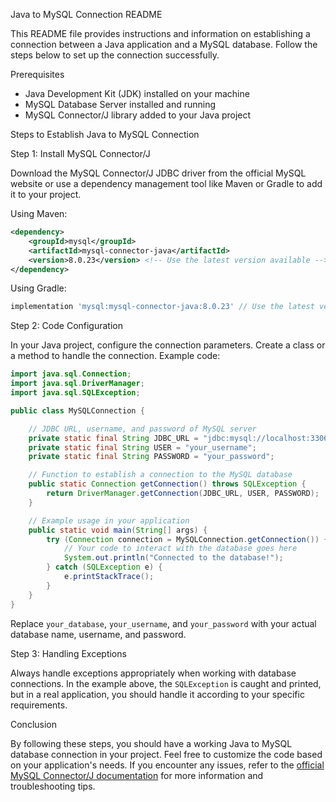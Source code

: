 Java to MySQL Connection README

This README file provides instructions and information on establishing a connection between a Java application and a MySQL database. Follow the steps below to set up the connection successfully.

Prerequisites
- Java Development Kit (JDK) installed on your machine
- MySQL Database Server installed and running
- MySQL Connector/J library added to your Java project

Steps to Establish Java to MySQL Connection

Step 1: Install MySQL Connector/J

Download the MySQL Connector/J JDBC driver from the official MySQL website or use a dependency management tool like Maven or Gradle to add it to your project.

Using Maven:
```xml
<dependency>
    <groupId>mysql</groupId>
    <artifactId>mysql-connector-java</artifactId>
    <version>8.0.23</version> <!-- Use the latest version available -->
</dependency>
```

Using Gradle:
```gradle
implementation 'mysql:mysql-connector-java:8.0.23' // Use the latest version available
```

Step 2: Code Configuration

In your Java project, configure the connection parameters. Create a class or a method to handle the connection. Example code:

```java
import java.sql.Connection;
import java.sql.DriverManager;
import java.sql.SQLException;

public class MySQLConnection {

    // JDBC URL, username, and password of MySQL server
    private static final String JDBC_URL = "jdbc:mysql://localhost:3306/your_database";
    private static final String USER = "your_username";
    private static final String PASSWORD = "your_password";

    // Function to establish a connection to the MySQL database
    public static Connection getConnection() throws SQLException {
        return DriverManager.getConnection(JDBC_URL, USER, PASSWORD);
    }

    // Example usage in your application
    public static void main(String[] args) {
        try (Connection connection = MySQLConnection.getConnection()) {
            // Your code to interact with the database goes here
            System.out.println("Connected to the database!");
        } catch (SQLException e) {
            e.printStackTrace();
        }
    }
}
```

Replace `your_database`, `your_username`, and `your_password` with your actual database name, username, and password.

Step 3: Handling Exceptions

Always handle exceptions appropriately when working with database connections. In the example above, the `SQLException` is caught and printed, but in a real application, you should handle it according to your specific requirements.

Conclusion

By following these steps, you should have a working Java to MySQL database connection in your project. Feel free to customize the code based on your application's needs. If you encounter any issues, refer to the [official MySQL Connector/J documentation](https://dev.mysql.com/doc/connector-j/) for more information and troubleshooting tips.
